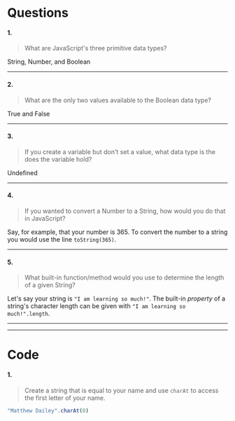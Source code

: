 # Questions

#### 1.

>What are JavaScript's three primitive data types?

String, Number, and Boolean

---

#### 2.

>What are the only two values available to the Boolean data type?

True and False

---

#### 3.

>If you create a variable but don't set a value, what data type is the does the variable hold?

Undefined

---

#### 4.

>If you wanted to convert a Number to a String, how would you do that in JavaScript?

Say, for example, that your number is 365. To convert the number to a string you would use the line `toString(365)`.

---

#### 5.

>What built-in function/method would you use to determine the length of a given String?

Let's say your string is `"I am learning so much!"`. The built-in _property_ of a string's character length can be given with `"I am learning so much!".length`.

---
---

# Code

#### 1.

>Create a string that is equal to your name and use `charAt` to access the first letter of your name.

```js
"Matthew Dailey".charAt(0)
```